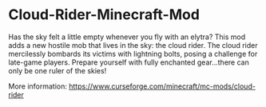# Cloud-Rider-Minecraft-Mod

Has the sky felt a little empty whenever you fly with an elytra? This mod adds a new hostile mob that lives in the sky: the cloud rider. The cloud rider mercilessly bombards its victims with lightning bolts, posing a challenge for late-game players. Prepare yourself with fully enchanted gear...there can only be one ruler of the skies!

More information: https://www.curseforge.com/minecraft/mc-mods/cloud-rider

